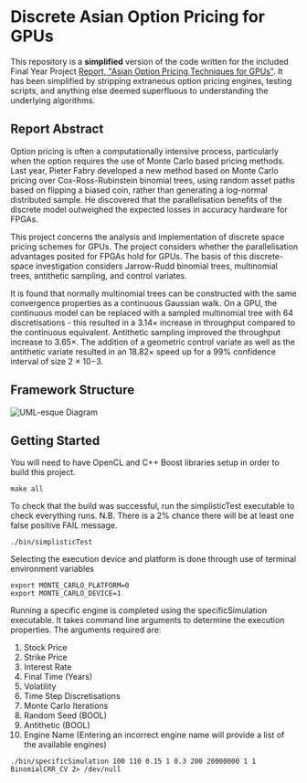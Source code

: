 # Discrete Asian Option Pricing for GPUs
This repository is a **simplified** version of the code written for the included Final Year Project [Report, "Asian Option Pricing Techniques for GPUs"](../blob/master/Report.pdf). It has been simplified by stripping extraneous option pricing engines, testing scripts, and anything else deemed superfluous to understanding the underlying algorithms.

## Report Abstract

Option pricing is often a computationally intensive process, particularly when the option requires the use of Monte Carlo based pricing methods. Last year, Pieter Fabry developed a new method based on Monte Carlo pricing over Cox-Ross-Rubinstein binomial trees, using random asset paths based on flipping a biased coin, rather than generating a log-normal distributed sample. He discovered that the parallelisation benefits of the discrete model outweighed the expected losses in accuracy hardware for FPGAs.

This project concerns the analysis and implementation of discrete space pricing schemes for GPUs. The project considers whether the parallelisation advantages posited for FPGAs hold for GPUs. The basis of this discrete-space investigation considers Jarrow-Rudd binomial trees, multinomial trees, antithetic sampling, and control variates.

It is found that normally  multinomial trees can be constructed with the same convergence properties as a continuous Gaussian walk. On a GPU, the continuous model can be replaced with a sampled multinomial tree with 64 discretisations - this resulted in a 3.14× increase in throughput compared to the continuous equivalent. Antithetic sampling improved the throughput increase to 3.65×. The addition of a geometric control variate as well as the antithetic variate resulted in an 18.82× speed up for a 99% confidence interval of size 2 × 10−3.

## Framework Structure

![UML-esque Diagram](../blob/master/TestSuiteArchitecture.png?raw=true)

## Getting Started

You will need to have OpenCL and C++ Boost libraries setup in order to build this project.

```
make all
```

To check that the build was successful, run the simplisticTest executable to check everything runs. N.B. There is a 2% chance there will be at least one false positive FAIL message.

```
./bin/simplisticTest
```

Selecting the execution device and platform is done through use of terminal environment variables

```
export MONTE_CARLO_PLATFORM=0
export MONTE_CARLO_DEVICE=1
```

Running a specific engine is completed using the specificSimulation executable. It takes command line arguments to determine the execution properties. The arguments required are:
1. Stock Price
2. Strike Price
3. Interest Rate
4. Final Time (Years)
5. Volatility
6. Time Step Discretisations
7. Monte Carlo Iterations
8. Random Seed (BOOL)
9. Antithetic (BOOL)
10. Engine Name (Entering an incorrect engine name will provide a list of the available engines)

```
./bin/specificSimulation 100 110 0.15 1 0.3 200 20000000 1 1 BinomialCRR_CV 2> /dev/null
```
